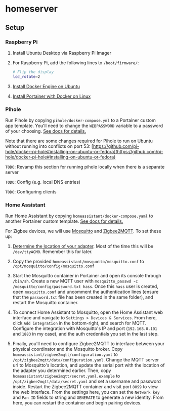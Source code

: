 # homeserver

## Setup

### Raspberry Pi

1. Install Ubuntu Desktop via Raspberry Pi Imager

2. For Raspberry Pi, add the following lines to `/boot/firmware/`:
    ```bash
    # Flip the display
    lcd_rotate=2
    ```
    
3. [Install Docker Engine on Ubuntu](https://docs.docker.com/engine/install/ubuntu/)
    
4. [Install Portainer with Docker on Linux](https://docs.portainer.io/start/install/server/docker/linux)

### Pihole

Run Pihole by copying `pihole/docker-compose.yml` to a Portainer custom app template. You'll need to change the `WEBPASSWORD` variable to a password of your choosing.
[See docs for details.](https://github.com/pi-hole/docker-pi-hole#quick-start)

Note that there are some changes required for Pihole to run on Ubuntu without running into conflicts on port 53: [https://github.com/pi-hole/docker-pi-hole#installing-on-ubuntu-or-fedora](https://github.com/pi-hole/docker-pi-hole#installing-on-ubuntu-or-fedora)

`TODO`: Revamp this section for running pihole locally when there is a separate server

`TODO`: Config (e.g. local DNS entries)

`TODO`: Configuring clients

### Home Assistant

Run Home Assistant by copying `homeassistant/docker-compose.yaml` to another Portainer custom template.
[See docs for details.](https://www.home-assistant.io/installation/linux#docker-compose)

For Zigbee devices, we will use [Mosquitto](https://mosquitto.org/) and [Zigbee2MQTT](https://www.zigbee2mqtt.io/guide/installation/). To set these up:

1. [Determine the location of your adapter](https://www.zigbee2mqtt.io/guide/installation/01_linux.html#determine-location-of-the-adapter-and-checking-user-permissions). Most of the time this will be `/dev/ttyACM0`. Remember this for later.

2. Copy the provided `homeassistant/mosquotto/mosquitto.conf` to `/opt/mosquitto/config/mosquitto.conf`

3. Start the Mosquitto container in Portainer and open its console through `/bin/sh`. Create a new MQTT user with `mosquitto_passwd -c /mosquitto/config/password.txt hass`. Once this `hass` user is created, open `mosquitto.conf` and uncomment the authentication lines (ensure that the `password.txt` file has been created in the same folder), and restart the Mosquitto container.

4. To connect Home Assistant to Mosquitto, open the Home Assistant web interface and navigate to `Settings > Devices & Services`. From here, click `Add integration` in the bottom-right, and search for MQTT. Configure the integration with Mosquitto's IP and port (`192.168.0.101` and `1883` in my case), and the auth credentials you set in the last step.

5. Finally, you'll need to configure Zigbee2MQTT to interface between your physical coordinator and the Mosquitto broker. Copy `homeassistant/zigbee2mqtt/configuration.yaml` to `/opt/zigbee2mqtt/data/configuration.yaml`. Change the MQTT server url to Mosquitto's location, and update the serial port with the location of the adapter you determined earlier. Then, copy `homeassistant/zigbee2mqtt/secret.yaml.example` to `/opt/zigbee2mqtt/data/secret.yaml` and set a username and password inside. Restart the Zigbee2MQTT container and visit port `8099` to view the web interface. From the settings here, you can set the `Network key` and `Pan ID` fields to string and `GENERATE` to generate a new identity. From here, you can restart the container and begin pairing devices.
